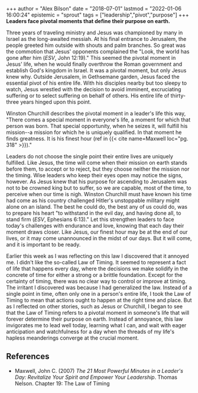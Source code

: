 +++
author = "Alex Bilson"
date = "2018-07-01"
lastmod = "2022-01-06 16:00:24"
epistemic = "sprout"
tags = ["leadership","pivot","purpose"]
+++
**Leaders face pivotal moments that define their purpose on earth.**

Three years of traveling ministry and Jesus was championed by many in Israel as the long-awaited messiah. At his final entrance to Jerusalem, the people greeted him outside with shouts and palm branches. So great was the commotion that Jesus' opponents complained the "Look, the world has gone after him (_ESV_, John 12:19)." This seemed the pivotal moment in Jesus' life, when he would finally overthrow the Roman government and establish God's kingdom in Israel. It was a pivotal moment, but only Jesus knew why. Outside Jerusalem, in Gethsemane garden, Jesus faced the essential pivot of his entire life. With his disciples nearby but too sleepy to watch, Jesus wrestled with the decision to avoid imminent, excruciating suffering or to select suffering on behalf of others. His entire life of thirty-three years hinged upon this point.

Winston Churchill describes the pivotal moment in a leader's life this way, "There comes a special moment in everyone's life, a moment for which that person was born. That special opportunity, when he seizes it, will fulfill his mission--a mission for which he is uniquely qualified. In that moment he finds greatness. It is his finest hour (ref in {{< cite name=Maxwell loc="pg. 318" >}})."

Leaders do not choose the single point their entire lives are uniquely fulfilled. Like Jesus, the time will come when their mission on earth stands before them, to accept or to reject, but they choose neither the mission nor the timing. Wise leaders who keep their eyes open may notice the signs, however. As Jesus knew that his purpose for ascending to Jerusalem was not to be crowned king but to suffer, so we are capable, most of the time, to perceive when our time is nigh. Winston Churchill must have known his time had come as his country challenged Hitler's unstoppable military might alone on an island. The best he could do, the best any of us could do, was to prepare his heart "to withstand in the evil day, and having done all, to stand firm (_ESV_, Ephesians 6:13)." Let this strengthen leaders to face today's challenges with endurance and love, knowing that each day their moment draws closer. Like Jesus, our finest hour may be at the end of our lives, or it may come unannounced in the midst of our days. But it will come, and it is important to be ready.

Earlier this week as I was reflecting on this law I discovered that it annoyed me. I didn't like the so-called Law of Timing. It seemed to represent a fact of life that happens every day, where the decisions we make solidify in the concrete of time for either a strong or a brittle foundation. Except for the certainty of timing, there was no clear way to control or improve at timing. The irritant I discovered was because I had generalized the law. Instead of a single point in time, often only one in a person's entire life, I took the Law of Timing to mean that actions ought to happen at the right time and place. But as I reflected on other stories, such as Jesus or Churchill, I began to see that the Law of Timing refers to a pivotal moment in someone's life that will forever determine their purpose on earth. Instead of annoyance, this law invigorates me to lead well today, learning what I can, and wait with eager anticipation and watchfulness for a day when the threads of my life's hapless meanderings converge at the crucial moment.

## References

- Maxwell, John C. (2007) _The 21 Most Powerful Minutes in a Leader's Day: Revitalize Your Spirit and Empower Your Leadership_. Thomas Nelson. Chapter 19: The Law of Timing
